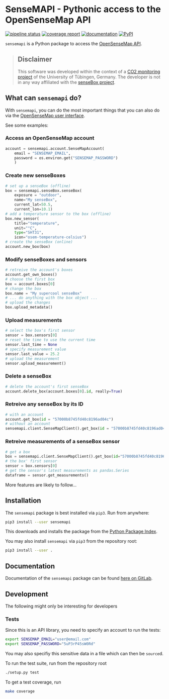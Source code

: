 # SenseMAPI - Pythonic access to the OpenSenseMap API

[![pipeline status](https://gitlab.com/tue-umphy/python3-sensemapi/badges/master/pipeline.svg)](https://gitlab.com/tue-umphy/python3-sensemapi/commits/master) [![coverage report](https://gitlab.com/tue-umphy/co2mofetten/python3-sensemapi/badges/master/coverage.svg)](https://tue-umphy.gitlab.io/python3-sensemapi/coverage-report/)
[![documentation](https://img.shields.io/badge/docs-sphinx-brightgreen.svg)](https://tue-umphy.gitlab.io/python3-sensemapi/) [![PyPI](https://badge.fury.io/py/sensemapi.svg)](https://badge.fury.io/py/sensemapi)

`sensemapi` is a Python package to access the [OpenSenseMap
API](https://api.opensensemap.org).

> ## Disclaimer
>
> This software was developed within the context of a
> [CO2 monitoring project](https://gitlab.com/tue-umphy/co2mofetten)
> of the University of Tübingen, Germany. The developer is not in any
> way affiliated with the [senseBox project](https://www.sensebox.de/en/).

## What can `sensemapi` do?

With `sensemapi`, you can do the most important things that you can also do via the [OpenSenseMap user interface](https://opensensemap.org).

See some examples:

### Access an OpenSenseMap account

```python
account = sensemapi.account.SenseMapAccount(
    email = "SENSEMAP_EMAIL",
    password = os.environ.get("SENSEMAP_PASSWORD")
    )
```

### Create new senseBoxes

```python
# set up a senseBox (offline)
box = sensemapi.senseBox.senseBox(
    exposure = "outdoor",
    name="My senseBox",
    current_lat=50.5,
    current_lon=10.1)
# add a temperature sensor to the box (offline)
box.new_sensor(
    title="temperature",
    unit="°C",
    type="SHT31",
    icon="osem-temperature-celsius")
# create the senseBox (online)
account.new_box(box)
```

### Modify senseBoxes and sensors

```python
# retreive the account's boxes
account.get_own_boxes()
# choose the first box
box = account.boxes[0]
# change the box
box.name = "My supercool senseBox"
# ... do anything with the box object ...
# upload the changes
box.upload_metadata()
```

### Upload measurements

```python
# select the box's first sensor
sensor = box.sensors[0]
# reset the time to use the current time
sensor.last_time = None
# specify measurement value
sensor.last_value = 25.2
# upload the measurement
sensor.upload_measurement()
```

### Delete a senseBox

```python
# delete the account's first senseBox
account.delete_box(account.boxes[0].id, really=True)
```

### Retreive any senseBox by its ID

```python
# with an account
account.get_box(id = "57000b8745fd40c8196ad04c")
# without an account
sensemapi.client.SenseMapClient().get_box(id = "57000b8745fd40c8196ad04c")
```

### Retreive measurements of a senseBox sensor

```python
# get a box
box = sensemapi.client.SenseMapClient().get_box(id="57000b8745fd40c8196ad04c")
# the box' first sensor
sensor = box.sensors[0]
# get the sensor's latest measurements as pandas.Series
dataframe = sensor.get_measurements()
```

More features are likely to follow...

## Installation

The `sensemapi` package is best installed via `pip3`. Run from anywhere:

```bash
pip3 install --user sensemapi
```

This downloads and installs the package from the [Python Package
Index](https://pypi.org).

You may also install `sensemapi` via `pip3` from the repository root:

```bash
pip3 install --user .
```

## Documentation

Documentation of the `sensemapi` package can be found [here on
GitLab](https://tue-umphy.gitlab.io/python3-sensemapi/).

## Development

The following might only be interesting for developers

### Tests

Since this is an API library, you need to specify an account to run the tests:

```bash
export SENSEMAP_EMAIL="user@email.com"
export SENSEMAP_PASSWORD="5uP3rP45sW0Rd"
```

You may also specifiy this sensitive data in a file which can then be
`source`d.

To run the test suite, run from the repository root

```bash
./setup.py test
```

To get a test coverage, run

```bash
make coverage
```
